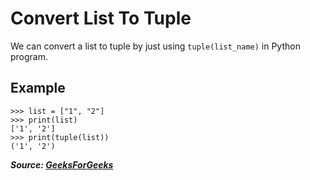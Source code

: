 # Convert List To Tuple

We can convert a list to tuple by just using `tuple(list_name)` in Python program.

## Example

```
>>> list = ["1", "2"]
>>> print(list)
['1', '2']
>>> print(tuple(list))
('1', '2')
```

***Source: [GeeksForGeeks](https://www.geeksforgeeks.org/python-convert-a-list-into-a-tuple/)***
